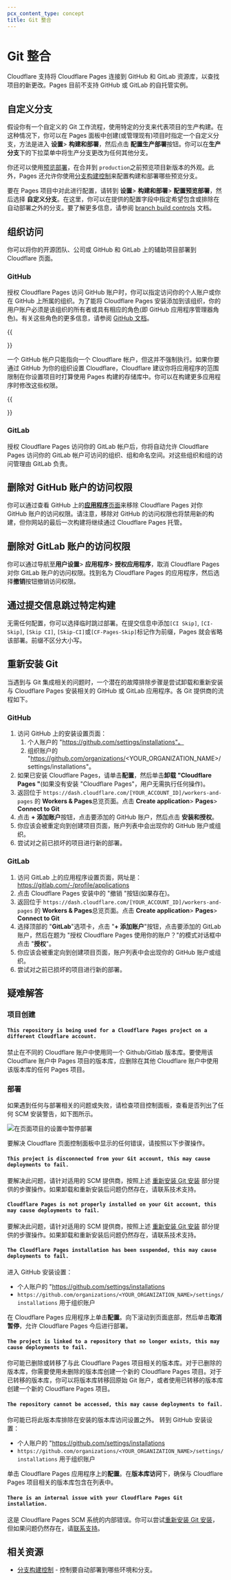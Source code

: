 ```yaml
---
pcx_content_type: concept
title: Git 整合
---
```


# Git 整合

Cloudflare 支持将 Cloudflare Pages 连接到 GitHub 和 GitLab 资源库，以查找项目的新更改。Pages 目前不支持 GitHub 或 GitLab 的自托管实例。

## 自定义分支

假设你有一个自定义的 Git 工作流程，使用特定的分支来代表项目的生产构建。在这种情况下，你可以在 Pages 面板中创建(或管理现有)项目时指定一个自定义分支，方法是进入 **设置**> **构建和部署**，然后点击 **配置生产部署**按钮。你可以在**生产分支**下的下拉菜单中将生产分支更改为任何其他分支。

你还可以使用[预览部署](/pages/configuration/preview-deployments/)，在合并到 `production`之前预览项目新版本的外观。此外，Pages 还允许你使用[分支构建控制](/pages/configuration/branch-build-controls/)来配置构建和部署哪些预览分支。

要在 Pages 项目中对此进行配置，请转到 **设置**> **构建和部署**> **配置预览部署**，然后选择 **自定义分支**。在这里，你可以在提供的配置字段中指定希望包含或排除在自动部署之外的分支。要了解更多信息，请参阅 [branch build controls](/pages/configuration/branch-build-controls/) 文档。


## 组织访问

你可以将你的开源团队、公司或 GitHub 和 GitLab 上的辅助项目部署到 Cloudflare 页面。

### GitHub

授权 Cloudflare Pages 访问 GitHub 账户时，你可以指定访问你的个人账户或你在 GitHub 上所属的组织。为了能将 Cloudflare Pages 安装添加到该组织，你的用户账户必须是该组织的所有者或具有相应的角色(即 GitHub 应用程序管理器角色)。有关这些角色的更多信息，请参阅 [GitHub 文档](https://docs.github.com/en/organizations/managing-peoples-access-to-your-organization-with-roles/roles-in-an-organization#github-app-managers)。

{{<Aside type="warning" header="GitHub security consideration">}}

一个 GitHub 帐户只能指向一个 Cloudflare 帐户，但这并不强制执行。如果你要通过 GitHub 为你的组织设置 Cloudflare，Cloudflare 建议你将应用程序的范围限制在你设置项目时打算使用 Pages 构建的存储库中。你可以在构建更多应用程序时修改这些权限。

{{</Aside>}}

### GitLab

授权 Cloudflare Pages 访问你的 GitLab 帐户后，你将自动允许 Cloudflare Pages 访问你的 GitLab 帐户可访问的组织、组和命名空间。对这些组织和组的访问管理由 GitLab 负责。

## 删除对 GitHub 账户的访问权限

你可以通过查看 GitHub 上的[**应用程序**页面](https://github.com/settings/installations)来移除 Cloudflare Pages 对你 GitHub 账户的访问权限。请注意，移除对 GitHub 的访问权限也将禁用新的构建，但你网站的最后一次构建将继续通过 Cloudflare Pages 托管。

## 删除对 GitLab 账户的访问权限

你可以通过导航至**用户设置**> **应用程序**> **授权应用程序**，取消 Cloudflare Pages 对你 GitLab 账户的访问权限。找到名为 Cloudflare Pages 的应用程序，然后选择**撤销**按钮撤销访问权限。

## 通过提交信息跳过特定构建

无需任何配置，你可以选择临时跳过部署。在提交信息中添加`[CI Skip]`, `[CI-Skip]`, `[Skip CI]`, `[Skip-CI]`或`[CF-Pages-Skip]`标记作为前缀，Pages 就会省略该部署。前缀不区分大小写。

## 重新安装 Git

当遇到与 Git 集成相关的问题时，一个潜在的故障排除步骤是尝试卸载和重新安装与 Cloudflare Pages 安装相关的 GitHub 或 GitLab 应用程序。各 Git 提供商的流程如下。

### GitHub

1. 访问 GitHub 上的安装设置页面：
    1. 个人账户的 "https://github.com/settings/installations"。
    1. 组织账户的 "https://github.com/organizations/<YOUR_ORGANIZATION_NAME>/settings/installations"。
2. 如果已安装 Cloudflare Pages，请单击**配置**，然后单击**卸载 "Cloudflare Pages "**(如果没有安装 "Cloudflare Pages"，用户无需执行任何操作)。
3. 返回位于 `https://dash.cloudflare.com/[YOUR_ACCOUNT_ID]/workers-and-pages` 的 **Workers & Pages**总览页面。点击 **Create application**> **Pages**> **Connect to Git**
4. 点击 **+ 添加账户**按钮，点击要添加的 GitHub 账户，然后点击 **安装和授权**。
5. 你应该会被重定向到创建项目页面，账户列表中会出现你的 GitHub 账户或组织。
6. 尝试对之前已损坏的项目进行新的部署。

### GitLab

1. 访问 GitLab 上的应用程序设置页面，网址是： https://gitlab.com/-/profile/applications
2. 点击 Cloudflare Pages 安装中的 "撤销 "按钮(如果存在)。
3. 返回位于 `https://dash.cloudflare.com/[YOUR_ACCOUNT_ID]/workers-and-pages` 的 **Workers & Pages**总览页面。点击 **Create application**> **Pages**> **Connect to Git**
4. 选择顶部的 "**GitLab**"选项卡，点击 "**+ 添加账户**"按钮，点击要添加的 GitLab 账户，然后在题为 "授权 Cloudflare Pages 使用你的账户？"的模式对话框中点击 "**授权**"。
5. 你应该会被重定向到创建项目页面，账户列表中会出现你的 GitHub 账户或组织。
6. 尝试对之前已损坏的项目进行新的部署。

## 疑难解答

### 项目创建

#### `This repository is being used for a Cloudflare Pages project on a different Cloudflare account.`

禁止在不同的 Cloudflare 账户中使用同一个 Github/Gitlab 版本库。要使用该 Cloudflare 账户中 Pages 项目的版本库，应删除在其他 Cloudflare 账户中使用该版本库的任何 Pages 项目。

### 部署

如果遇到任何与部署相关的问题或失败，请检查项目控制面板，查看是否列出了任何 SCM 安装警告，如下图所示。

![在页面项目的设置中暂停部署](/images/pages/platform/git.dashboard-error.png)

要解决 Cloudflare 页面控制面板中显示的任何错误，请按照以下步骤操作。

#### `This project is disconnected from your Git account, this may cause deployments to fail.`

要解决此问题，请针对适用的 SCM 提供商，按照上述 [重新安装 Git 安装](/pages/configuration/git-integration/#reinstall-a-git-installation) 部分提供的步骤操作。如果卸载和重新安装后问题仍然存在，请联系技术支持。

#### `Cloudflare Pages is not properly installed on your Git account, this may cause deployments to fail.`

要解决此问题，请针对适用的 SCM 提供商，按照上述 [重新安装 Git 安装](/pages/configuration/git-integration/#reinstall-a-git-installation) 部分提供的步骤操作。如果卸载和重新安装后问题仍然存在，请联系技术支持。

#### `The Cloudflare Pages installation has been suspended, this may cause deployments to fail.`

进入 GitHub 安装设置：

* 个人账户的 "https://github.com/settings/installations
* `https://github.com/organizations/<YOUR_ORGANIZATION_NAME>/settings/installations` 用于组织账户

在 Cloudflare Pages 应用程序上单击**配置**。向下滚动到页面底部，然后单击**取消暂停**，允许 Cloudflare Pages 今后进行部署。

#### `The project is linked to a repository that no longer exists, this may cause deployments to fail.`

你可能已删除或转移了与此 Cloudflare Pages 项目相关的版本库。对于已删除的版本库，你需要使用未删除的版本库创建一个新的 Cloudflare Pages 项目。对于已转移的版本库，你可以将版本库转移回原始 Git 账户，或者使用已转移的版本库创建一个新的 Cloudflare Pages 项目。

#### `The repository cannot be accessed, this may cause deployments to fail.`

你可能已将此版本库排除在安装的版本库访问设置之外。  转到 GitHub 安装设置：

* 个人账户的 "https://github.com/settings/installations
* `https://github.com/organizations/<YOUR_ORGANIZATION_NAME>/settings/installations` 用于组织账户

单击 Cloudflare Pages 应用程序上的**配置**。在**版本库访问**下，确保与 Cloudflare Pages 项目相关的版本库包含在列表中。

#### `There is an internal issue with your Cloudflare Pages Git installation.`

这是 Cloudflare Pages SCM 系统的内部错误。你可以尝试[重新安装 Git 安装](/pages/configuration/git-integration/#reinstall-a-git-installation)，但如果问题仍然存在，请[联系支持](/support/contacting-cloudflare-support/)。

## 相关资源

* [分支构建控制](/pages/configuration/branch-build-controls/#production-branch-control) - 控制要自动部署到哪些环境和分支。
